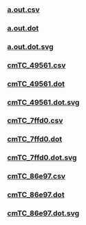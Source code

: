 ### [a.out.csv](a.out.csv)
### [a.out.dot](a.out.dot)
### [a.out.dot.svg](a.out.dot.svg)
### [cmTC_49561.csv](cmTC_49561.csv)
### [cmTC_49561.dot](cmTC_49561.dot)
### [cmTC_49561.dot.svg](cmTC_49561.dot.svg)
### [cmTC_7ffd0.csv](cmTC_7ffd0.csv)
### [cmTC_7ffd0.dot](cmTC_7ffd0.dot)
### [cmTC_7ffd0.dot.svg](cmTC_7ffd0.dot.svg)
### [cmTC_86e97.csv](cmTC_86e97.csv)
### [cmTC_86e97.dot](cmTC_86e97.dot)
### [cmTC_86e97.dot.svg](cmTC_86e97.dot.svg)
